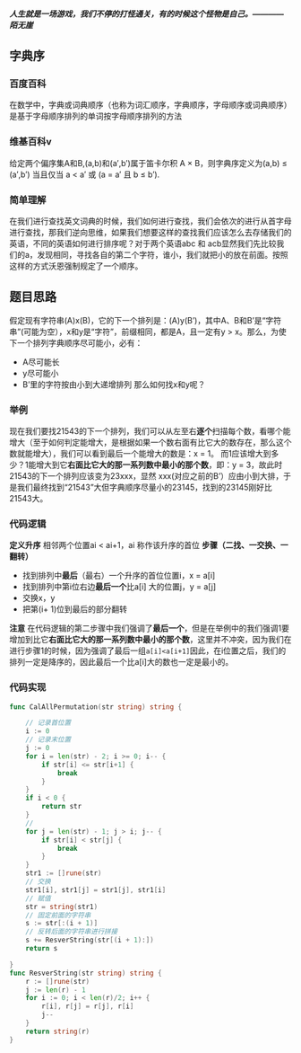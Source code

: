 ##### 人生就是一场游戏，我们不停的打怪通关，有的时候这个怪物是自己。————陌无崖

## 字典序

### 百度百科
在数学中，字典或词典顺序（也称为词汇顺序，字典顺序，字母顺序或词典顺序）是基于字母顺序排列的单词按字母顺序排列的方法

### 维基百科v
给定两个偏序集A和B,(a,b)和(a′,b′)属于笛卡尔积 A × B，则字典序定义为(a,b) ≤ (a′,b′) 当且仅当 a < a′ 或 (a = a′ 且 b ≤ b′).

### 简单理解
在我们进行查找英文词典的时候，我们如何进行查找，我们会依次的进行从首字母进行查找，那我们逆向思维，如果我们想要这样的查找我们应该怎么去存储我们的英语，不同的英语如何进行排序呢？对于两个英语abc 和 acb显然我们先比较我们的a，发现相同，寻找各自的第二个字符，谁小，我们就把小的放在前面。按照这样的方式沃恩强制规定了一个顺序。 

## 题目思路
假定现有字符串(A)x(B)，它的下一个排列是：(A)y(B’)，其中A、B和B’是“字符串”(可能为空），x和y是“字符”，前缀相同，都是A，且一定有y > x。那么，为使下一个排列字典顺序尽可能小，必有：
- A尽可能长
- y尽可能小
- B’里的字符按由小到大递增排列
那么如何找x和y呢？

### 举例
现在我们要找21543的下一个排列，我们可以从左至右**逐个**扫描每个数，看哪个能增大（至于如何判定能增大，是根据如果一个数右面有比它大的数存在，那么这个数就能增大），我们可以看到最后一个能增大的数是：x = 1。
而1应该增大到多少？1能增大到它**右面比它大的那一系列数中最小的那个数**，即：y = 3，故此时21543的下一个排列应该变为23xxx，显然 xxx(对应之前的B’）应由小到大排，于是我们最终找到“21543”大但字典顺序尽量小的23145，找到的23145刚好比21543大。

### 代码逻辑

**定义升序**
相邻两个位置ai < ai+1，ai 称作该升序的首位
**步骤（二找、一交换、一翻转）**
- 找到排列中**最后**（最右）一个升序的首位位置i，x = a[i]
- 找到排列中第i位右边**最后一个**比a[i] 大的位置j，y = a[j]
- 交换x，y
- 把第(i+ 1)位到最后的部分翻转

**注意**
在代码逻辑的第二步骤中我们强调了**最后一个**，但是在举例中的我们强调1要增加到比它**右面比它大的那一系列数中最小的那个数**，这里并不冲突，因为我们在进行步骤1的时候，因为强调了最后一组`a[i]<a[i+1]`因此，在i位置之后，我们的排列一定是降序的，因此最后一个比a[i]大的数也一定是最小的。

### 代码实现
```go
func CalAllPermutation(str string) string {

	// 记录首位置
	i := 0
	// 记录末位置
	j := 0
	for i = len(str) - 2; i >= 0; i-- {
		if str[i] <= str[i+1] {
			break
		}
	}
	if i < 0 {
		return str
	}
	//
	for j = len(str) - 1; j > i; j-- {
		if str[i] < str[j] {
			break
		}
	}
	str1 := []rune(str)
	// 交换
	str1[i], str1[j] = str1[j], str1[i]
	// 赋值
	str = string(str1)
	// 固定前面的字符串
	s := str[:(i + 1)]
	// 反转后面的字符串进行拼接
	s += ResverString(str[(i + 1):])
	return s

}
func ResverString(str string) string {
	r := []rune(str)
	j := len(r) - 1
	for i := 0; i < len(r)/2; i++ {
		r[i], r[j] = r[j], r[i]
		j--
	}
	return string(r)
}
```

